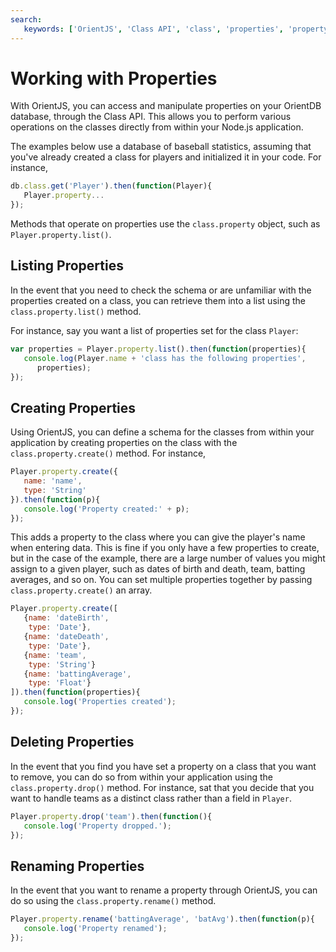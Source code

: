 ```yaml
---
search:
   keywords: ['OrientJS', 'Class API', 'class', 'properties', 'property', 'list property', 'create property', 'delete property', 'rename property']
---
```


# Working with Properties

With OrientJS, you can access and manipulate properties on your OrientDB database, through the Class API.  This allows you to perform various operations on the classes directly from within your Node.js application.

The examples below use a database of baseball statistics, assuming that you've already created a class for players and initialized it in your code.  For instance,

```js
db.class.get('Player').then(function(Player){
   Player.property...
});
```

Methods that operate on properties use the `class.property` object, such as `Player.property.list()`.


## Listing Properties

In the event that you need to check the schema or are unfamiliar with the properties created on a class, you can retrieve them into a list using the `class.property.list()` method.

For instance, say you want a list of properties set for the class `Player`:

```js
var properties = Player.property.list().then(function(properties){
   console.log(Player.name + 'class has the following properties',
      properties);
});

```

## Creating Properties

Using OrientJS, you can define a schema for the classes from within your application by creating properties on the class with the `class.property.create()` method.  For instance,

```js
Player.property.create({
   name: 'name',
   type: 'String'
}).then(function(p){
   console.log('Property created:' + p);
});
```

This adds a property to the class where you can give the player's name when entering data.  This is fine if you only have a few properties to create, but in the case of the example, there are a large number of values you might assign to a given player, such as dates of birth and death, team, batting averages, and so on.  You can set multiple properties together by passing `class.property.create()` an array.

```js
Player.property.create([
   {name: 'dateBirth',
    type: 'Date'},
   {name: 'dateDeath',
    type: 'Date'},
   {name: 'team',
    type: 'String'}
   {name: 'battingAverage',
    type: 'Float'}
]).then(function(properties){
   console.log('Properties created');
});
```


## Deleting Properties

In the event that you find you have set a property on a class that you want to remove, you can do so from within your application using the `class.property.drop()` method.  For instance, sat that you decide that you want to handle teams as a distinct class rather than a field in `Player`.

```js
Player.property.drop('team').then(function(){
   console.log('Property dropped.');
});
```


## Renaming Properties

In the event that you want to rename a property through OrientJS, you can do so using the `class.property.rename()` method.

```js
Player.property.rename('battingAverage', 'batAvg').then(function(p){
   console.log('Property renamed');
});
```
